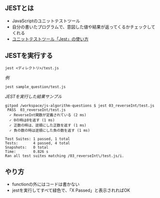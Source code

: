 ## JESTとは
- JavaScriptのユニットテストツール
- 自分の書いたプログラムで、意図した値や結果が返ってくるかチェックしてくれる
- [ユニットテストツール「Jest」の使い方](https://www.wakuwakubank.com/posts/525-javascript-jest/)

## JESTを実行する
```
jest <ディレクトリ>/test.js
```

*例*
```
jest sample_question/test.js
```

*JESTを実行した結果サンプル*

```
gitpod /workspace/js-algorithm-questions $ jest 03_reverseInt/test.js
 PASS  03_reverseInt/test.js
  ✓ ReverseInt関数が定義されている (2 ms)
  ✓ 0の時は0を返す (1 ms)
  ✓ 正数の時は、逆順にした正数を返す (1 ms)
  ✓ 負の数の時は逆順にした負の数を返す (1 ms)

Test Suites: 1 passed, 1 total
Tests:       4 passed, 4 total
Snapshots:   0 total
Time:        0.826 s
Ran all test suites matching /03_reverseInt\/test.js/i.
```

## やり方
- functionの外にはコードは書かない
- jestを実行してすべて緑色で、「X Passed」と表示されればOK
